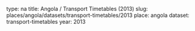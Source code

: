 type: na
title: Angola / Transport Timetables (2013)
slug: places/angola/datasets/transport-timetables/2013
place: angola
dataset: transport-timetables
year: 2013

